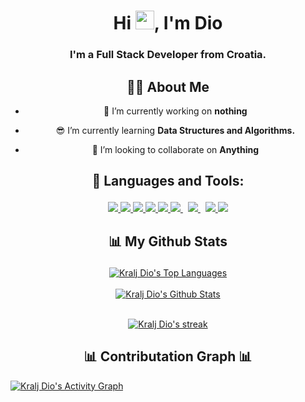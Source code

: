 
<h1 align="center">Hi <img src="https://raw.githubusercontent.com/MartinHeinz/MartinHeinz/master/wave.gif" width="30px">, I'm Dio</h1>
<h3 align="center">I'm a Full Stack Developer from Croatia.</h3>


<div align="center">
<h2> 🙋‍♂️ About Me </h2>

- 🔭 I’m currently working on **nothing**

- 😎 I’m currently learning **Data Structures and Algorithms.**

- 👯 I’m looking to collaborate on **Anything**

</div>

## <p align="center">🚀 Languages and Tools: </p>

<p align="center"> 
    <a href="https://reactjs.org/" target="_blank"> <img src="https://img.icons8.com/color/48/000000/react-native.png"/> </a>
    <a href="https://developer.mozilla.org/en-US/docs/Web/JavaScript" target="_blank"> <img src="https://img.icons8.com/color/48/000000/javascript.png"/> </a> 
    <a href="https://www.w3.org/html/" target="_blank"> <img src="https://img.icons8.com/color/48/000000/html-5.png"/> </a> 
    <a href="https://www.w3schools.com/css/" target="_blank"> <img src="https://img.icons8.com/color/48/000000/css3.png"/> </a> 
    <a href="https://www.python.org" target="_blank"> <img src="https://img.icons8.com/color/48/000000/python.png"/> </a> 
    <a style="padding-right:8px;" href="https://nodejs.org" target="_blank"> <img src="https://img.icons8.com/color/48/000000/nodejs.png"/> </a> 
    <a style="padding-right:8px;" href="https://www.mysql.com/" target="_blank"> <img src="https://img.icons8.com/fluent/50/000000/mysql-logo.png"/> </a>
    <a href="https://firebase.google.com/" target="_blank"> <img src="https://img.icons8.com/color/48/000000/firebase.png"/> </a> 
    <a href="https://www.lua.org/" target="_blank"> <img src="https://img.icons8.com/external-tal-revivo-shadow-tal-revivo/46/external-lua-is-a-lightweight-multi-paradigm-programming-language-logo-shadow-tal-revivo.png"/> </a>    

</p>



## <p align="center">📊 My Github Stats </p>
  <div align="center">
  <a href="https://github.com/KraljDio/github-readme-stats"><img alt="Kralj Dio's Top Languages" src="https://github-readme-stats.vercel.app/api/top-langs/?username=KraljDio&langs_count=8&count_private=true&layout=compact&theme=react&hide_border=true&bg_color=0D1117" /></a>
  </div>
  <br />
  <div align="center">
  <a href="https://github.com/KraljDio/github-readme-stats"><img alt="Kralj Dio's Github Stats" src="https://github-readme-stats.vercel.app/api?username=KraljDio&show_icons=true&count_private=true&theme=react&hide_border=true&bg_color=0D1117" /></a>
  </div>
<br />


<p align="center">
    <a href="https://github.com/KraljDio/github-readme-streak-stats">
        <img title="🔥 Get streak stats for your profile at git.io/streak-stats" alt="Kralj Dio's streak" src="https://github-readme-streak-stats.herokuapp.com/?user=KraljDio&theme=black-ice&hide_border=true&stroke=0000&background=060A0CD0"/>
    </a>
</p>




<h2 align="center"> 📊 Contributation Graph 📊</h2>
<a href="https://github.com/KraljDio/github-readme-activity-graph"><img alt="Kralj Dio's Activity Graph" src="https://activity-graph.herokuapp.com/graph?username=KraljDio&bg_color=0D1117&color=5BCDEC&line=5BCDEC&point=FFFFFF&hide_border=true" /></a>



